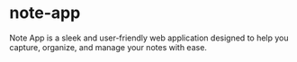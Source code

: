 # note-app
Note App is a sleek and user-friendly web application designed to help you capture, organize, and manage your notes with ease.
